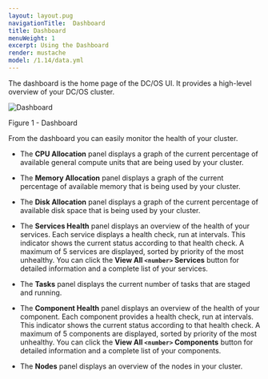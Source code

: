 ```yaml
---
layout: layout.pug
navigationTitle:  Dashboard
title: Dashboard
menuWeight: 1
excerpt: Using the Dashboard
render: mustache
model: /1.14/data.yml
---
```

The dashboard is the home page of the DC/OS UI. It provides a high-level overview of your DC/OS cluster.

![Dashboard](/mesosphere/dcos/1.14/img/dashboard-ee-1-12.png)

Figure 1 - Dashboard


From the dashboard you can easily monitor the health of your cluster.

*   The **CPU Allocation** panel displays a graph of the current percentage of available general compute units that are being used by your cluster.

*   The **Memory Allocation** panel displays a graph of the current percentage of available memory that is being used by your cluster.

*   The **Disk Allocation** panel displays a graph of the current percentage of available disk space that is being used by your cluster.

*   The **Services Health** panel displays an overview of the health of your services. Each service displays a health check, run at intervals. This indicator shows the current status according to that health check. A maximum of 5 services are displayed, sorted by priority of the most unhealthy. You can click the **View All `<number>` Services** button for detailed information and a complete list of your services.

*   The **Tasks** panel displays the current number of tasks that are staged and running.

*   The **Component Health** panel displays an overview of the health of your component. Each component provides a health check, run at intervals. This indicator shows the current status according to that health check. A maximum of 5 components are displayed, sorted by priority of the most unhealthy. You can click the **View All `<number>` Components** button for detailed information and a complete list of your components.

*   The **Nodes** panel displays an overview of the nodes in your cluster.
